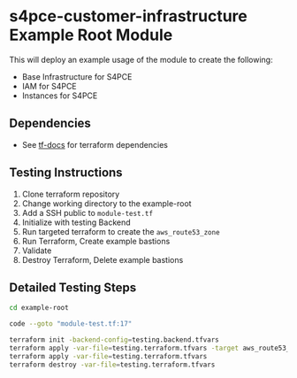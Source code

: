 # s4pce-customer-infrastructure Example Root Module

This will deploy an example usage of the module to create the following:

* Base Infrastructure for S4PCE
* IAM for S4PCE
* Instances for S4PCE

## Dependencies

* See [tf-docs](./tf-docs.md) for terraform dependencies

## Testing Instructions

1. Clone terraform repository
1. Change working directory to the example-root
1. Add a SSH public to `module-test.tf`
1. Initialize with testing Backend
1. Run targeted terraform to create the `aws_route53_zone`
1. Run Terraform, Create example bastions
1. Validate
1. Destroy Terraform, Delete example bastions

## Detailed Testing Steps

```bash
cd example-root

code --goto "module-test.tf:17"

terraform init -backend-config=testing.backend.tfvars
terraform apply -var-file=testing.terraform.tfvars -target aws_route53_zone.test
terraform apply -var-file=testing.terraform.tfvars
terraform destroy -var-file=testing.terraform.tfvars
```
